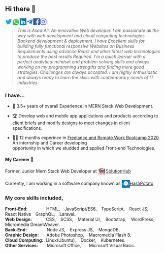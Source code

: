 ## Hi there 👋

<a href="" target="blank"><img align="left" src="icons/twitter.svg" alt="asad ali" width="22px" /></a>
<a href="" target="blank"><img align="left" src="icons/whatsapp.png" alt="asad ali" width="25px" /></a>
<a href="" target="blank"><img align="left" src="icons/linkedin.svg" alt="asad ali" width="22px" /></a>
  <a href="">
  <img align="left" alt="asad ali Telegram" width="22px" src="icons/telegram.svg" />
</a>
<a href="" target="blank"><img align="left" src="icons/facebook.svg" alt="asad ali" width="22px" /></a>
<a href="" target="blank"><img align="left" src="icons/instagram.svg" alt="asad ali" width="22px" /></a>
<br />

>*This is Asad Ali. An innovative Web developer. I am passionate all the way with web development and cloud computing technologies Backend development & deployment. I have Excellent skills for building fully functional responsive Websites on Business Requirements using advance React and other latest web technologies to produce the best results Required. I'm a quick learner with a perfect analytical mindset and problem solving skills and always working on my programming strengths and finding more good strategies. Challenges are always accepted. I am highly enthusiastic and always ready to learn the skills with contemporary needs of IT industries*

### I have...<br />

* 🥉 3.5+ years of overall Experience in MERN Stack Web Development.

* 🏆 Develop web and mobile app applications and products according to client
briefs and modify designs to meet changes in client specifications.

* 👨‍💻 12 months experince in [Freelance and Remote Work Bootcamp 2020](https://panacloud.github.io/bootcamp-2020/?fbclid=IwAR12wYtzgr_YgBK3i92HJbvopK-f1BdJj_N87Rl2A2CfnoOUcMNoRexV_Gg). An internship and Career developing  
opportunity in which we studded and applied Front-end Technologies.

#### My Careeer 📕

<p> Former, Junior Mern Stack Web Developer at <a href="" target="blank"><img align="center" src="icons/sl.png" alt="asad ali" width="26px" />SolutionHub</a></p>


<p>Currently,  I am working in a software company known as <a href="" target="blank"><img align="center" src="icons/hp.png" alt="asad ali" width="26px" />HashPotato</a></p>

### My core skills included,

**Front-End:** &emsp;&emsp;&emsp; &ensp; HTML, &ensp; JavaScript/ES6, &ensp; TypeScript, &ensp; React JS, &ensp; React Native &ensp; GraphQL, &ensp; Laravel.    
**Web Design:** &emsp;&emsp;&emsp;CSS, &ensp; SCSS, &ensp; Material UI, &ensp; Bootstrap, &ensp; WordPress, &ensp; Micromedia DreamWeaver.    
**Back-End:** &emsp; &emsp; &emsp; &ensp;Node JS, &ensp; Express JS, &ensp; MongoDB.  
**Graphic Design:** &emsp;&ensp;Adobe Photoshop, &ensp; Macromedia Flash 8.  
**Cloud Computing:** &nbsp;Linux(Ubuntu), &ensp; Docker, &ensp; Kubernetes.  
**Other Services:** &emsp; &ensp;Microsoft Office, &ensp; &ensp; Microsoft Visual Basic.
